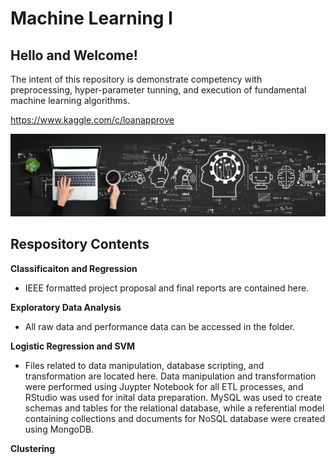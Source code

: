 
# Machine Learning I
## Hello and Welcome!
The intent of this repository is demonstrate competency with preprocessing, hyper-parameter tunning, and  execution of fundamental machine learning algorithms.

https://www.kaggle.com/c/loanapprove

![](https://github.com/7446Nguyen/MachineLearningI/blob/master/Classifcation_and_Regression/machine-learning-definition.webp)

## Respository Contents
**Classificaiton and Regression** 
- IEEE formatted project proposal and final reports are contained here.

**Exploratory Data Analysis**   
- All raw data and performance data can be accessed in the folder.

**Logistic Regression and SVM**   
- Files related to data manipulation, database scripting, and transformation are located here.  Data manipulation and transformation were performed using Juypter Notebook for all ETL processes, and RStudio was used for inital data preparation.  MySQL was used to create schemas and tables for the relational database, while a referential model containing collections and documents for NoSQL database were created using MongoDB.

**Clustering** 
